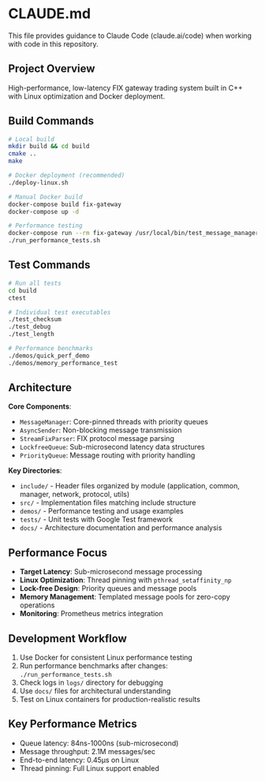 # CLAUDE.md

This file provides guidance to Claude Code (claude.ai/code) when working with code in this repository.

## Project Overview

High-performance, low-latency FIX gateway trading system built in C++ with Linux optimization and Docker deployment.

## Build Commands

```bash
# Local build
mkdir build && cd build
cmake ..
make

# Docker deployment (recommended)
./deploy-linux.sh

# Manual Docker build
docker-compose build fix-gateway
docker-compose up -d

# Performance testing
docker-compose run --rm fix-gateway /usr/local/bin/test_message_manager
./run_performance_tests.sh
```

## Test Commands

```bash
# Run all tests
cd build
ctest

# Individual test executables
./test_checksum
./test_debug  
./test_length

# Performance benchmarks
./demos/quick_perf_demo
./demos/memory_performance_test
```

## Architecture

**Core Components**:
- `MessageManager`: Core-pinned threads with priority queues
- `AsyncSender`: Non-blocking message transmission  
- `StreamFixParser`: FIX protocol message parsing
- `LockfreeQueue`: Sub-microsecond latency data structures
- `PriorityQueue`: Message routing with priority handling

**Key Directories**:
- `include/` - Header files organized by module (application, common, manager, network, protocol, utils)
- `src/` - Implementation files matching include structure
- `demos/` - Performance testing and usage examples
- `tests/` - Unit tests with Google Test framework
- `docs/` - Architecture documentation and performance analysis

## Performance Focus

- **Target Latency**: Sub-microsecond message processing
- **Linux Optimization**: Thread pinning with `pthread_setaffinity_np`
- **Lock-free Design**: Priority queues and message pools
- **Memory Management**: Templated message pools for zero-copy operations
- **Monitoring**: Prometheus metrics integration

## Development Workflow

1. Use Docker for consistent Linux performance testing
2. Run performance benchmarks after changes: `./run_performance_tests.sh`
3. Check logs in `logs/` directory for debugging
4. Use `docs/` files for architectural understanding
5. Test on Linux containers for production-realistic results

## Key Performance Metrics

- Queue latency: 84ns-1000ns (sub-microsecond)
- Message throughput: 2.1M messages/sec
- End-to-end latency: 0.45μs on Linux
- Thread pinning: Full Linux support enabled